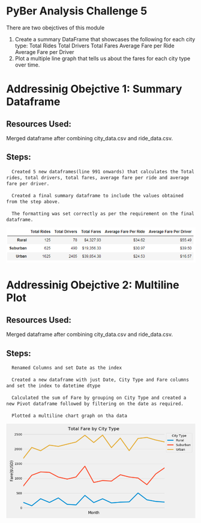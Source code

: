 # PyBer Analysis Challenge 5

There are two obejctives of this module
1. Create a summary DataFrame that showcases the following for each city type:
    Total Rides
    Total Drivers
    Total Fares
    Average Fare per Ride
    Average Fare per Driver
2. Plot a multiple line graph that tells us about the fares for each city type over time.

# Addressinig Obejctive 1: Summary Dataframe
## Resources Used: 
Merged dataframe after combining city_data.csv and ride_data.csv.
## Steps:
      Created 5 new dataframes(line 991 onwards) that calculates the Total rides, total drivers, total fares, average fare per ride and average fare per driver.
          
      Created a final summary dataframe to include the values obtained from the step above.
            
      The formatting was set correctly as per the requirement on the final dataframe.

![alt text](https://github.com/29bharat/PyBer_Analysis/blob/master/analysis/Summary%20Dataframe.PNG)

# Addressinig Obejctive 2: Multiline Plot
## Resources Used: 
Merged dataframe after combining city_data.csv and ride_data.csv.
## Steps:
      Renamed Columns and set Date as the index
        
      Created a new dataframe with just Date, City Type and Fare columns and set the index to datetime dtype
        
      Calculated the sum of Fare by grouping on City Type and created a new Pivot dataframe followed by filtering on the date as required.
        
      Plotted a multiline chart graph on tha data
      
![alt text](https://github.com/29bharat/PyBer_Analysis/blob/master/analysis/PyBerChallenge5.png)
